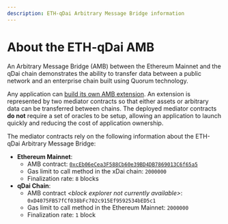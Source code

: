 ```yaml
---
description: ETH-qDai Arbitrary Message Bridge information
---
```


# About the ETH-qDai AMB

An Arbitrary Message Bridge \(AMB\) between the Ethereum Mainnet and the qDai chain demonstrates the ability to transfer data between a public network and an enterprise chain built using Quorum technology.

Any application can [build its own AMB extension](https://docs.tokenbridge.net/amb-bridge/how-to-develop-xchain-apps-by-amb). An extension is represented by two mediator contracts so that either assets or arbitrary data can be transferred between chains. The deployed mediator contracts **do not** require a set of oracles to be setup, allowing an application to launch quickly and reducing the cost of application ownership.

The mediator contracts rely on the following information about the ETH-qDai Arbitrary Message Bridge:

* **Ethereum Mainnet**:
  * AMB contract: [`0xcEb06eCea3F588Cb60e39BD4DB7869013C6f65a5`](https://etherscan.io/address/0xceb06ecea3f588cb60e39bd4db7869013c6f65a5)
  * Gas limit to call method in the xDai chain: `2000000`
  * Finalization rate: `8` blocks
* **qDai Chain**:
  * AMB contract _&lt;block explorer not currently available&gt;_: `0xD4075FB57fCf038bFc702c915Ef9592534bED5c1`
  * Gas limit to call method in the Ethereum Mainnet: `2000000`
  * Finalization rate: `1` block

